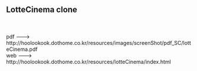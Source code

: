 <h2>LotteCinema clone</h2><br><br>
pdf ---> http://hoolookook.dothome.co.kr/resources/images/screenShot/pdf_SC/lotteCinema.pdf<br>
web ---> http://hoolookook.dothome.co.kr/resources/lotteCinema/index.html
<br><br><br>
